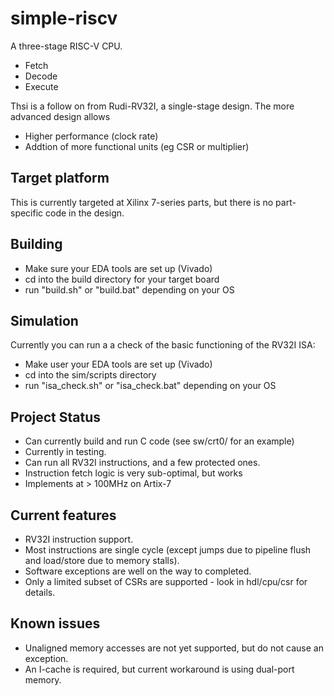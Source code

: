# simple-riscv

A three-stage RISC-V CPU. 

- Fetch
- Decode
- Execute

Thsi is a follow on from Rudi-RV32I, a single-stage design. The more advanced design allows

- Higher performance (clock rate)
- Addtion of more functional units (eg CSR or multiplier)

## Target platform

This is currently targeted at Xilinx 7-series parts, but there is no part-specific code in the design.

## Building

- Make sure your EDA tools are set up (Vivado)
- cd into the build directory for your target board
- run "build.sh" or "build.bat" depending on your OS

## Simulation
Currently you can run a a check of the basic functioning of the RV32I ISA:

- Make user your EDA tools are set up (Vivado)
- cd into the sim/scripts directory
- run "isa_check.sh" or "isa_check.bat" depending on your OS

## Project Status
- Can currently build and run C code (see sw/crt0/ for an example)
- Currently in testing.
- Can run all RV32I instructions, and a few protected ones.
- Instruction fetch logic is very sub-optimal, but works
- Implements at > 100MHz on Artix-7

## Current features
- RV32I instruction support.
- Most instructions are single cycle (except jumps due to pipeline flush and load/store due to memory stalls).
- Software exceptions are well on the way to completed.
- Only a limited subset of CSRs are supported - look in hdl/cpu/csr for details.

## Known issues
- Unaligned memory accesses are not yet supported, but do not cause an exception.
- An I-cache is required, but current workaround is using dual-port memory.
